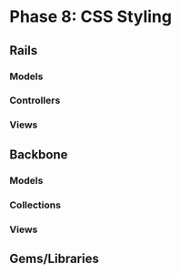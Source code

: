 # Phase 8: CSS Styling

## Rails
### Models

### Controllers

### Views

## Backbone
### Models

### Collections

### Views

## Gems/Libraries
